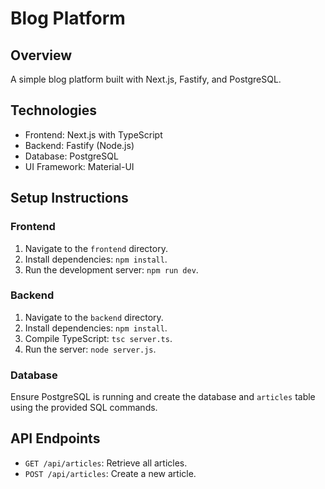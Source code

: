 # Blog Platform

## Overview
A simple blog platform built with Next.js, Fastify, and PostgreSQL.

## Technologies
- Frontend: Next.js with TypeScript
- Backend: Fastify (Node.js)
- Database: PostgreSQL
- UI Framework: Material-UI

## Setup Instructions

### Frontend
1. Navigate to the `frontend` directory.
2. Install dependencies: `npm install`.
3. Run the development server: `npm run dev`.

### Backend
1. Navigate to the `backend` directory.
2. Install dependencies: `npm install`.
3. Compile TypeScript: `tsc server.ts`.
4. Run the server: `node server.js`.

### Database
Ensure PostgreSQL is running and create the database and `articles` table using the provided SQL commands.

## API Endpoints
- `GET /api/articles`: Retrieve all articles.
- `POST /api/articles`: Create a new article.
